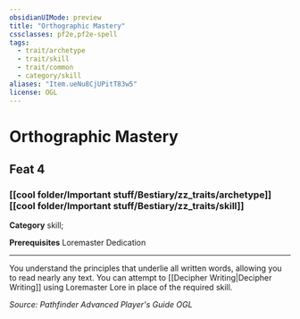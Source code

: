 ```yaml
---
obsidianUIMode: preview
title: "Orthographic Mastery"
cssclasses: pf2e,pf2e-spell
tags:
  - trait/archetype
  - trait/skill
  - trait/common
  - category/skill
aliases: "Item.ueNu8CjUPitT83w5"
license: OGL
---
```

# Orthographic Mastery
## Feat 4
### [[cool folder/Important stuff/Bestiary/zz_traits/archetype]][[cool folder/Important stuff/Bestiary/zz_traits/skill]]

**Category** skill; 



**Prerequisites** Loremaster Dedication
* * *
You understand the principles that underlie all written words, allowing you to read nearly any text. You can attempt to [[Decipher Writing|Decipher Writing]] using Loremaster Lore in place of the required skill.

*Source: Pathfinder Advanced Player's Guide*
*OGL*